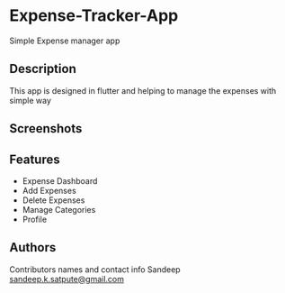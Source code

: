 # Expense-Tracker-App

Simple Expense manager app

## Description

This app is designed in flutter and helping to manage the expenses with simple way

## Screenshots



## Features
  - Expense Dashboard
  - Add Expenses
  - Delete Expenses
  - Manage Categories
  - Profile


## Authors

Contributors names and contact info
Sandeep
sandeep.k.satpute@gmail.com
